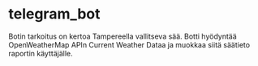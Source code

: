 # telegram_bot

Botin tarkoitus on kertoa Tampereella vallitseva sää. Botti hyödyntää OpenWeatherMap APIn Current Weather Dataa ja muokkaa siitä säätieto raportin käyttäjälle.
